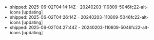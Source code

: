 - shipped: 2025-06-02T04:14:14Z - 20240203-110809-5046fc22-alt-icons [updating]
- shipped: 2025-06-02T04:26:14Z - 20240203-110809-5046fc22-alt-icons [updating]
- shipped: 2025-06-02T04:27:44Z - 20240203-110809-5046fc22-alt-icons [updating]
